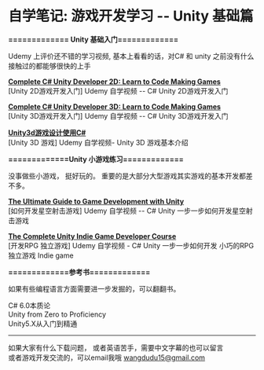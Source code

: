 # 自学笔记: 游戏开发学习 -- Unity 基础篇

**============= Unity 基础入门=============**

Udemy 上评价还不错的学习视频,  基本上看看的话，对C# 和 unity 之前没有什么接触过的都能够很快的上手


**[Complete C# Unity Developer 2D: Learn to Code Making Games](https://github.com/sweet-melone/game-unity/wiki/2D)** <br/>
[Unity  2D游戏开发入门] Udemy 自学视频 -- C# Unity  2D游戏开发入门

**[Complete C# Unity Developer 3D: Learn to Code Making Games](https://github.com/sweet-melone/game-unity/wiki/3D)** <br/>
[Unity 3D游戏开发入门] Udemy 自学视频 -- C# Unity  3D游戏开发入门


**[Unity3d游戏设计使用C#](https://github.com/sweet-melone/game-unity/wiki/basic)** <br/>
[Unity 3D 游戏] Udemy 自学视频- Unity 3D 游戏基本介绍 


**=============Unity 小游戏练习=============**

没事做些小游戏， 挺好玩的。 重要的是大部分大型游戏其实游戏的基本开发都差不多。

**[The Ultimate Guide to Game Development with Unity](https://github.com/sweet-melone/game-unity/wiki/galaxy-shooter)** <br/>
[如何开发星空射击游戏] Udemy 自学视频 -- C# Unity 一步一步如何开发星空射击游戏

**[The Complete Unity Indie Game Developer Course](https://github.com/sweet-melone/game-unity/wiki/indie)** <br/>
[开发RPG 独立游戏] Udemy 自学视频 - C# Unity  一步一步如何开发 小巧的RPG 独立游戏 Indie game  


**=============参考书=============**

如果有些编程语言方面需要进一步发掘的，可以翻翻书。

C# 6.0本质论<br/>
Unity from Zero to Proficiency<br/>
Unity5.X从入门到精通<br/>


-----------------------------------------------

如果大家有什么下载问题， 或者英语苦手，需要中文字幕的也可以留言<br/>
或者游戏开发交流的，可以email我哦
wangdudu15@gmail.com
